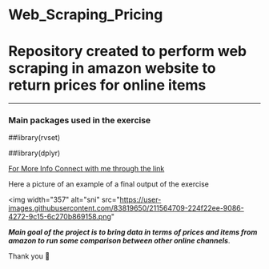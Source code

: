 # Web_Scraping_Pricing

# Repository created to perform web scraping in amazon website to return prices for online items

***

### Main packages used in the exercise

##library(rvset) 

##library(dplyr) 


[For More Info Connect with me through the link](https://www.linkedin.com/in/thales-prado-024558139/)

Here a picture of an example of a final output of the exercise

<img width="357" alt="sni" src="https://user-images.githubusercontent.com/83819650/211564709-224f22ee-9086-4272-9c15-6c270b869158.png"


***Main goal of the project is to bring data in terms of prices and items from amazon to run some comparison between other online channels***.


Thank you 🙏
